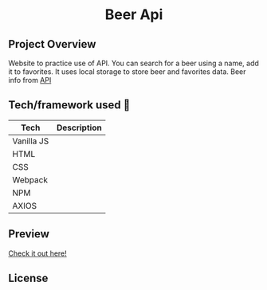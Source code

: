 <h1 align="center">Beer Api</h1>


## Project Overview
Website to practice use of API. You can search for a beer using a name, add it to favorites. It uses local storage to store beer and favorites data. Beer info from <a href="https://punkapi.com/">API</a>

## Tech/framework used 🔧

| Tech                                                    | Description                              |
| ------------------------------------------------------- | ---------------------------------------- |
| Vanilla JS                         |    |
| HTML                        |     |
| CSS                           |    |
| Webpack                           |    |
| NPM                           |    |
| AXIOS                           |    |
## Preview
<a href="https://drozd1krystian.github.io/strony/beer-api/dist/index.html" target="_blank">Check it out here!</a>
## License
